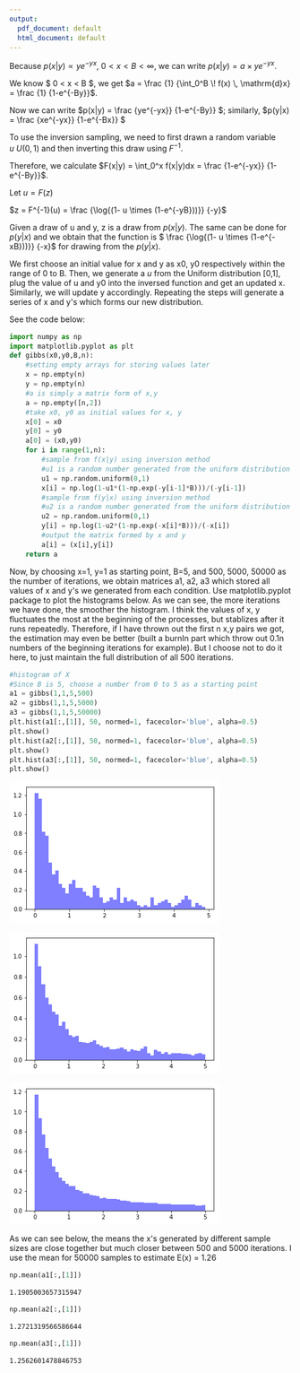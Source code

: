 ```yaml
---
output:
  pdf_document: default
  html_document: default
---
```


Because $p(x|y) \propto ye^{-yx}$, $0<x<B<\infty$, we can write $p(x|y)=a \times ye^{-yx}$. 

We know $ 0 < x < B $, we get $a = \frac {1}  {\int_0^B \! f(x) \, \mathrm{d}x} = \frac {1} {1-e^{-By}}$.

Now we can write $p(x|y) = \frac {ye^{-yx}} {1-e^{-By}} $; similarly, $p(y|x) = \frac {xe^{-yx}} {1-e^{-Bx}} $

To use the inversion sampling, we need to first drawn a random variable $u~U(0,1)$ and then inverting this draw using $F^{-1}$.

Therefore, we calculate $F(x|y) = \int_0^x f(x|y)dx = \frac {1-e^{-yx}} {1-e^{-By}}$. 

Let $u = F(z)$

$z = F^{-1}(u) = \frac {\log{(1- u \times (1-e^{-yB}))}} {-y}$

Given a draw of u and y, z is a draw from $p(x|y)$. The same can be done for $p(y|x)$ and we obtain that the function is
$ \frac {\log{(1- u \times (1-e^{-xB}))}} {-x}$ for drawing from the $p(y|x)$.

We first choose an initial value for x and y as x0, y0 respectively within the range of 0 to B. Then, we generate a $u$ from the Uniform distribution [0,1], plug the value of u and y0 into the inversed function and get an updated x. Similarly, we will update y accordingly. Repeating the steps will generate a series of x and y's which forms our new distribution. 

See the code below:


```python
import numpy as np
import matplotlib.pyplot as plt
def gibbs(x0,y0,B,n):
    #setting empty arrays for storing values later
    x = np.empty(n)
    y = np.empty(n)
    #a is simply a matrix form of x,y
    a = np.empty([n,2])
    #take x0, y0 as initial values for x, y
    x[0] = x0
    y[0] = y0
    a[0] = (x0,y0)
    for i in range(1,n):
        #sample from f(x|y) using inversion method
        #u1 is a random number generated from the uniform distribution
        u1 = np.random.uniform(0,1)
        x[i] = np.log(1-u1*(1-np.exp(-y[i-1]*B)))/(-y[i-1])
        #sample from f(y|x) using inversion method
        #u2 is a random number generated from the uniform distribution
        u2 = np.random.uniform(0,1)
        y[i] = np.log(1-u2*(1-np.exp(-x[i]*B)))/(-x[i])
        #output the matrix formed by x and y
        a[i] = (x[i],y[i])
    return a
```

Now, by choosing x=1, y=1 as starting point, B=5, and 500, 5000, 50000 as the number of iterations, we obtain matrices a1, a2, a3 which stored all values of x and y's we generated from each condition. Use matplotlib.pyplot package to plot the histograms below. As we can see, the more iterations we have done, the smoother the histogram. I think the values of x, y fluctuates the most at the beginning of the processes, but stablizes after it runs repeatedly. Therefore, if I have thrown out the first n x,y pairs we got, the estimation may even be better (built a burnIn part which throw out 0.1n numbers of the beginning iterations for example). But I choose not to do it here, to just maintain the full distribution of all 500 iterations. 


```python
#histogram of X
#Since B is 5, choose a number from 0 to 5 as a starting point
a1 = gibbs(1,1,5,500)
a2 = gibbs(1,1,5,5000)
a3 = gibbs(1,1,5,50000)
plt.hist(a1[:,[1]], 50, normed=1, facecolor='blue', alpha=0.5)
plt.show()
plt.hist(a2[:,[1]], 50, normed=1, facecolor='blue', alpha=0.5)
plt.show()
plt.hist(a3[:,[1]], 50, normed=1, facecolor='blue', alpha=0.5)
plt.show()
```


![png](output_3_0.png)



![png](output_3_1.png)



![png](output_3_2.png)


As we can see below, the means the x's generated by different sample sizes are close together but much closer between 500 and 5000 iterations. I use the mean for 50000 samples to estimate E(x) = 1.26


```python
np.mean(a1[:,[1]])
```




    1.1905003657315947




```python
np.mean(a2[:,[1]])
```




    1.2721319566586644




```python
np.mean(a3[:,[1]])
```




    1.2562601478846753



